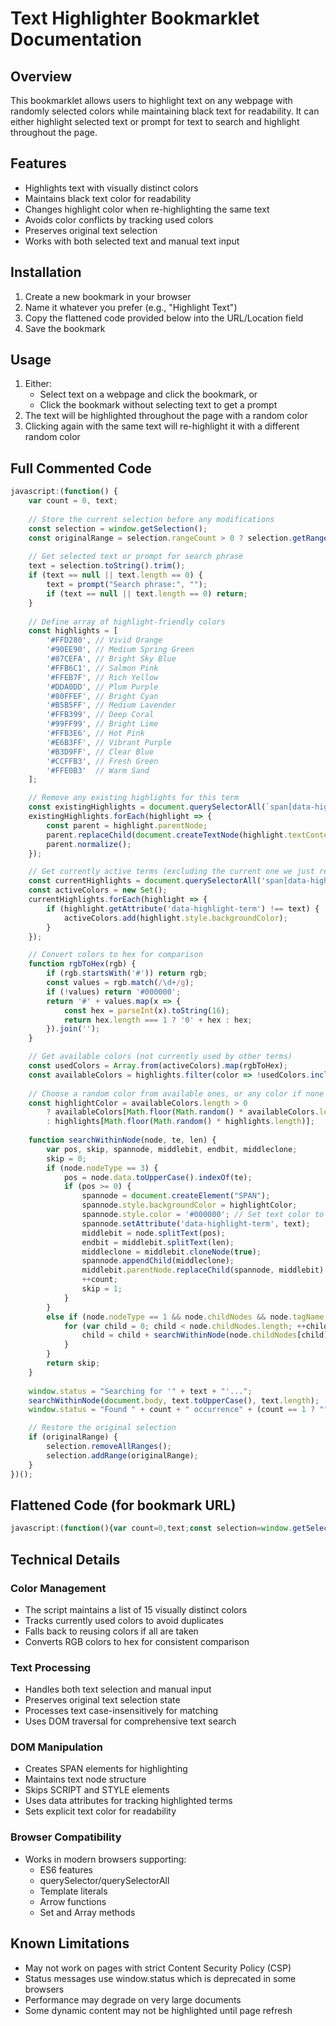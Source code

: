 # Text Highlighter Bookmarklet Documentation

## Overview
This bookmarklet allows users to highlight text on any webpage with randomly selected colors while maintaining black text for readability. It can either highlight selected text or prompt for text to search and highlight throughout the page.

## Features
- Highlights text with visually distinct colors
- Maintains black text color for readability
- Changes highlight color when re-highlighting the same text
- Avoids color conflicts by tracking used colors
- Preserves original text selection
- Works with both selected text and manual text input

## Installation
1. Create a new bookmark in your browser
2. Name it whatever you prefer (e.g., "Highlight Text")
3. Copy the flattened code provided below into the URL/Location field
4. Save the bookmark

## Usage
1. Either:
   - Select text on a webpage and click the bookmark, or
   - Click the bookmark without selecting text to get a prompt
2. The text will be highlighted throughout the page with a random color
3. Clicking again with the same text will re-highlight it with a different random color

## Full Commented Code
```javascript
javascript:(function() {
    var count = 0, text;
    
    // Store the current selection before any modifications
    const selection = window.getSelection();
    const originalRange = selection.rangeCount > 0 ? selection.getRangeAt(0).cloneRange() : null;
   
    // Get selected text or prompt for search phrase
    text = selection.toString().trim();
    if (text == null || text.length == 0) {
        text = prompt("Search phrase:", "");
        if (text == null || text.length == 0) return;
    }
   
    // Define array of highlight-friendly colors
    const highlights = [
        '#FFD280', // Vivid Orange
        '#90EE90', // Medium Spring Green
        '#87CEFA', // Bright Sky Blue
        '#FFB6C1', // Salmon Pink
        '#FFEB7F', // Rich Yellow
        '#DDA0DD', // Plum Purple
        '#80FFEF', // Bright Cyan
        '#B5B5FF', // Medium Lavender
        '#FFB399', // Deep Coral
        '#99FF99', // Bright Lime
        '#FFB3E6', // Hot Pink
        '#E6B3FF', // Vibrant Purple
        '#B3D9FF', // Clear Blue
        '#CCFFB3', // Fresh Green
        '#FFE0B3'  // Warm Sand
    ];

    // Remove any existing highlights for this term
    const existingHighlights = document.querySelectorAll(`span[data-highlight-term="${text}"]`);
    existingHighlights.forEach(highlight => {
        const parent = highlight.parentNode;
        parent.replaceChild(document.createTextNode(highlight.textContent), highlight);
        parent.normalize();
    });

    // Get currently active terms (excluding the current one we just removed)
    const currentHighlights = document.querySelectorAll('span[data-highlight-term]');
    const activeColors = new Set();
    currentHighlights.forEach(highlight => {
        if (highlight.getAttribute('data-highlight-term') !== text) {
            activeColors.add(highlight.style.backgroundColor);
        }
    });

    // Convert colors to hex for comparison
    function rgbToHex(rgb) {
        if (rgb.startsWith('#')) return rgb;
        const values = rgb.match(/\d+/g);
        if (!values) return '#000000';
        return '#' + values.map(x => {
            const hex = parseInt(x).toString(16);
            return hex.length === 1 ? '0' + hex : hex;
        }).join('');
    }

    // Get available colors (not currently used by other terms)
    const usedColors = Array.from(activeColors).map(rgbToHex);
    const availableColors = highlights.filter(color => !usedColors.includes(color));
   
    // Choose a random color from available ones, or any color if none available
    const highlightColor = availableColors.length > 0
        ? availableColors[Math.floor(Math.random() * availableColors.length)]
        : highlights[Math.floor(Math.random() * highlights.length)];
   
    function searchWithinNode(node, te, len) {
        var pos, skip, spannode, middlebit, endbit, middleclone;
        skip = 0;
        if (node.nodeType == 3) {
            pos = node.data.toUpperCase().indexOf(te);
            if (pos >= 0) {
                spannode = document.createElement("SPAN");
                spannode.style.backgroundColor = highlightColor;
                spannode.style.color = '#000000'; // Set text color to black
                spannode.setAttribute('data-highlight-term', text);
                middlebit = node.splitText(pos);
                endbit = middlebit.splitText(len);
                middleclone = middlebit.cloneNode(true);
                spannode.appendChild(middleclone);
                middlebit.parentNode.replaceChild(spannode, middlebit);
                ++count;
                skip = 1;
            }
        }
        else if (node.nodeType == 1 && node.childNodes && node.tagName.toUpperCase() != "SCRIPT" && node.tagName.toUpperCase() != "STYLE") {
            for (var child = 0; child < node.childNodes.length; ++child) {
                child = child + searchWithinNode(node.childNodes[child], te, len);
            }
        }
        return skip;
    }
   
    window.status = "Searching for '" + text + "'...";
    searchWithinNode(document.body, text.toUpperCase(), text.length);
    window.status = "Found " + count + " occurrence" + (count == 1 ? "" : "s") + " of '" + text + "'.";

    // Restore the original selection
    if (originalRange) {
        selection.removeAllRanges();
        selection.addRange(originalRange);
    }
})();
```

## Flattened Code (for bookmark URL)
```javascript
javascript:(function(){var count=0,text;const selection=window.getSelection();const originalRange=selection.rangeCount>0?selection.getRangeAt(0).cloneRange():null;text=selection.toString().trim();if(text==null||text.length==0){text=prompt("Search phrase:","");if(text==null||text.length==0)return;}const highlights=['#FFD280','#90EE90','#87CEFA','#FFB6C1','#FFEB7F','#DDA0DD','#80FFEF','#B5B5FF','#FFB399','#99FF99','#FFB3E6','#E6B3FF','#B3D9FF','#CCFFB3','#FFE0B3'];const existingHighlights=document.querySelectorAll(`span[data-highlight-term="${text}"]`);existingHighlights.forEach(highlight=>{const parent=highlight.parentNode;parent.replaceChild(document.createTextNode(highlight.textContent),highlight);parent.normalize();});const currentHighlights=document.querySelectorAll('span[data-highlight-term]');const activeColors=new Set();currentHighlights.forEach(highlight=>{if(highlight.getAttribute('data-highlight-term')!==text){activeColors.add(highlight.style.backgroundColor);}});function rgbToHex(rgb){if(rgb.startsWith('#'))return rgb;const values=rgb.match(/\d+/g);if(!values)return'#000000';return'#'+values.map(x=>{const hex=parseInt(x).toString(16);return hex.length===1?'0'+hex:hex;}).join('');}const usedColors=Array.from(activeColors).map(rgbToHex);const availableColors=highlights.filter(color=>!usedColors.includes(color));const highlightColor=availableColors.length>0?availableColors[Math.floor(Math.random()*availableColors.length)]:highlights[Math.floor(Math.random()*highlights.length)];function searchWithinNode(node,te,len){var pos,skip,spannode,middlebit,endbit,middleclone;skip=0;if(node.nodeType==3){pos=node.data.toUpperCase().indexOf(te);if(pos>=0){spannode=document.createElement("SPAN");spannode.style.backgroundColor=highlightColor;spannode.style.color='#000000';spannode.setAttribute('data-highlight-term',text);middlebit=node.splitText(pos);endbit=middlebit.splitText(len);middleclone=middlebit.cloneNode(true);spannode.appendChild(middleclone);middlebit.parentNode.replaceChild(spannode,middlebit);++count;skip=1;}}else if(node.nodeType==1&&node.childNodes&&node.tagName.toUpperCase()!="SCRIPT"&&node.tagName.toUpperCase()!="STYLE"){for(var child=0;child<node.childNodes.length;++child){child=child+searchWithinNode(node.childNodes[child],te,len);}}return skip;}window.status="Searching for '"+text+"'...";searchWithinNode(document.body,text.toUpperCase(),text.length);window.status="Found "+count+" occurrence"+(count==1?"":"s")+" of '"+text+"'.";if(originalRange){selection.removeAllRanges();selection.addRange(originalRange);}})();
```

## Technical Details

### Color Management
- The script maintains a list of 15 visually distinct colors
- Tracks currently used colors to avoid duplicates
- Falls back to reusing colors if all are taken
- Converts RGB colors to hex for consistent comparison

### Text Processing
- Handles both text selection and manual input
- Preserves original text selection state
- Processes text case-insensitively for matching
- Uses DOM traversal for comprehensive text search

### DOM Manipulation
- Creates SPAN elements for highlighting
- Maintains text node structure
- Skips SCRIPT and STYLE elements
- Uses data attributes for tracking highlighted terms
- Sets explicit text color for readability

### Browser Compatibility
- Works in modern browsers supporting:
  - ES6 features
  - querySelector/querySelectorAll
  - Template literals
  - Arrow functions
  - Set and Array methods

## Known Limitations
- May not work on pages with strict Content Security Policy (CSP)
- Status messages use window.status which is deprecated in some browsers
- Performance may degrade on very large documents
- Some dynamic content may not be highlighted until page refresh